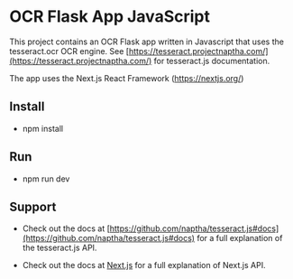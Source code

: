 # OCR Flask App JavaScript

This project contains an OCR Flask app written in Javascript that uses the tesseract.ocr OCR engine.
See [https://tesseract.projectnaptha.com/](https://tesseract.projectnaptha.com/) for tesseract.js documentation.

The app uses the Next.js React Framework (https://nextjs.org/)

## Install

- npm install

## Run

- npm run dev

## Support

- Check out the docs at [https://github.com/naptha/tesseract.js#docs](https://github.com/naptha/tesseract.js#docs) for a full explanation of the tesseract.js API.

- Check out the docs at [Next.js](https://nextjs.org/docs/getting-started) for a full explanation of Next.js API.
